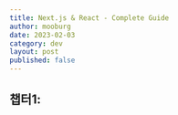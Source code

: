 ```yaml
---
title: Next.js & React - Complete Guide
author: mooburg
date: 2023-02-03
category: dev
layout: post
published: false
---
```


## 챕터1: 
